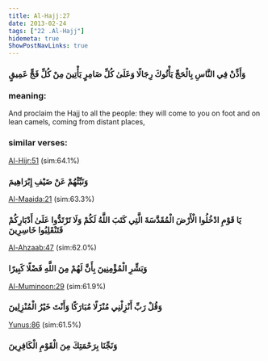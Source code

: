 ```yaml
---
title: Al-Hajj:27
date: 2013-02-24
tags: ["22 .Al-Hajj"]
hidemeta: true 
ShowPostNavLinks: true 
---
```

### وَأَذِّنْ فِي النَّاسِ بِالْحَجِّ يَأْتُوكَ رِجَالًا وَعَلَىٰ كُلِّ ضَامِرٍ يَأْتِينَ مِنْ كُلِّ فَجٍّ عَمِيقٍ
### meaning: 
And proclaim the Hajj to all the people: they will come to you on foot and on lean camels, coming from distant places,
### similar verses: 

[Al-Hijr:51](/15/51) (sim:64.1%)

### وَنَبِّئْهُمْ عَنْ ضَيْفِ إِبْرَاهِيمَ

[Al-Maaida:21](/5/21) (sim:63.3%)

### يَا قَوْمِ ادْخُلُوا الْأَرْضَ الْمُقَدَّسَةَ الَّتِي كَتَبَ اللَّهُ لَكُمْ وَلَا تَرْتَدُّوا عَلَىٰ أَدْبَارِكُمْ فَتَنْقَلِبُوا خَاسِرِينَ

[Al-Ahzaab:47](/33/47) (sim:62.0%)

### وَبَشِّرِ الْمُؤْمِنِينَ بِأَنَّ لَهُمْ مِنَ اللَّهِ فَضْلًا كَبِيرًا

[Al-Muminoon:29](/23/29) (sim:61.9%)

### وَقُلْ رَبِّ أَنْزِلْنِي مُنْزَلًا مُبَارَكًا وَأَنْتَ خَيْرُ الْمُنْزِلِينَ

[Yunus:86](/10/86) (sim:61.5%)

### وَنَجِّنَا بِرَحْمَتِكَ مِنَ الْقَوْمِ الْكَافِرِينَ
